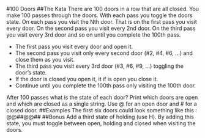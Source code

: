 #100 Doors
##The Kata
There are 100 doors in a row that are all closed. You make 100 passes through the doors. With each pass you toggle the doors state. On each pass you visit the Nth door. That is on the first pass you visit every door. On the second pass you visit every 2nd door. On the third pass you visit every 3rd door and so on until you complete the 100th pass.
- The first pass you visit every door and open it.
- The second pass you visit only every second door (#2, #4, #6, ...) and close them as you visit.
- The third pass you visit every 3rd door (#3, #6, #9, ...) toggling the door’s state.
- If the door is closed you open it, it if is open you close it.
- Continue until you complete the 100th pass only visiting the 100th door.

After 100 passes what is the state of each door?
Print which doors are open and which are closed as a single string. 
Use @ for an open door and # for a closed door.
##Examples
The first six doors could look something like this : @@##@@##
##Bonus
Add a third state of holding (use H). By adding this state, you must toggle between open, holding and closed when visiting the doors.
